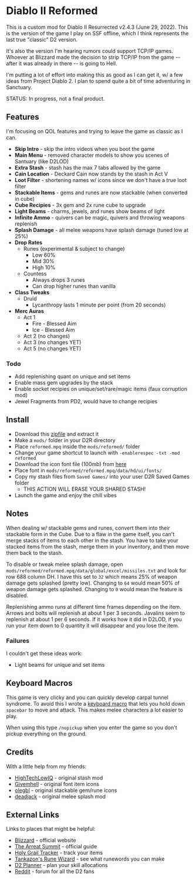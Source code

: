 # Diablo II Reformed

This is a custom mod for Diablo II Resurrected v2.4.3 (June 29, 2022).  This is the version of the game I play on SSF offline, which I think represents the last true "classic" D2 version.

It's also the version I'm hearing rumors could support TCP/IP games.  Whoever at Blizzard made the decision to strip TCP/IP from the game -- after it was already in there -- is going to Hell.

I'm putting a lot of effort into making this as good as I can get it, w/ a few ideas from Project Diablo 2.  I plan to spend quite a bit of time adventuring in Sanctuary.

STATUS: In progress, not a final product.

## Features

I'm focusing on QOL features and trying to leave the game as classic as I can.

- **Skip Intro** - skip the intro videos when you boot the game
- **Main Menu** - removed character models to show you scenes of Santuary (like D2LOD)
- **Extra Stash** - stash has the max 7 tabs allowed by the game
- **Cain Location** - Deckard Cain now stands by the stash in Act V
- **Loot Filter** - shortening names w/ icons since we don't have a true loot filter
- **Stackable Items** - gems and runes are now stackable (when converted in cube)
- **Cube Recipies** - 3x gem and 2x rune cube to upgrade
- **Light Beams** - charms, jewels, and runes show beams of light
- **Infinite Ammo** - quivers can be magic, quivers and throwing weapons replenish
- **Splash Damage** - all melee weapons have splash damage (tuned low at 25%)
- **Drop Rates**
    - Runes (experimental & subject to change)
        - Low 60%
        - Mid 30%
        - High 10%
    - Countess
        - Always drops 3 runes
        - Can drop higher runes than vanilla
- **Class Tweaks**
    - Druid
        - Lycanthropy lasts 1 minute per point (from 20 seconds)
- **Merc Auras**
    - Act 1
        - Fire - Blessed Aim
        - Ice - Blessed Aim
    - Act 2 (no changes)
    - Act 3 (no changes YET)
    - Act 5 (no changes YET)


### Todo

- Add replenishing quant on unique and set items
- Enable mass gem upgrades by the stack
- Enable socket recipies on unique/set/rare/magic items (faux corruption mod)
- Jewel Fragments from PD2, would have to change recipies

## Install

- Download this [zipfile](https://github.com/whipowill/d2r-mod-reformed/archive/master.zip) and extract it
- Make a ``mods/`` folder in your D2R directory
- Place ``reformed.mpq`` inside the ``mods/reformed/`` folder
- Change your game shortcut to launch with ``-enablerespec -txt -mod reformed``
- Download the icon font file (100mb) from [here](https://mega.nz/folder/2d5DQBQC#VQoZVQUwnf0JzgEr1qplYg)
- Place font in ``mods/reformed/reformed.mpq/data/hd/ui/fonts/``
- Copy my stash files from ``Saved Games/`` into your user D2R Saved Games folder
    - THIS ACTION WILL ERASE YOUR SHARED STASH!
- Launch the game and enjoy the chill vibes

## Notes

When dealing w/ stackable gems and runes, convert them into their stackable form in the Cube.  Due to a flaw in the game itself, you can't merge stacks of items to each other in the stash.  You have to take your stacked items from the stash, merge them in your inventory, and then move them back to the stash.

To disable or tweak melee splash damage, open ``mods/reformed/reformed.mpq/data/global/excel/missiles.txt`` and look for row 688 column DH.  I have this set to ``32`` which means 25% of weapon damage gets splashed (pretty low).  Changing to ``64`` would mean 50% of weapon damage gets splashed.  Changing to ``0`` would mean the feature is disabled.

Replenishing ammo runs at different time frames depending on the item.  Arrows and bolts will replenish at about 1 per 3 seconds.  Javalins seem to replenish at about 1 per 6 seconds.  If it works how it did in D2LOD, if you run your item down to 0 quantity it will disappear and you lose the item.

### Failures

I couldn't get these ideas work:

- Light beams for unique and set items

## Keyboard Macros

This game is very clicky and you can quickly develop carpal tunnel syndrome.  To avoid this I wrote a [keyboard macro](https://github.com/whipowill/ahk-autoattack) that lets you hold down ``spacebar`` to move and attack.  This makes melee characters a lot easier to play.

When using this type ``/nopickup`` when you enter the game so you don't pickup everything on the ground.

## Credits

With a little help from my friends:

- [HighTechLowIQ](https://github.com/HighTechLowIQ/ModdingDiablo2Resurrected) - original stash mod
- [Givemhell](https://www.nexusmods.com/diablo2resurrected/mods/102?tab=files&file_id=507) - original font item icons
- [olegbl](https://www.nexusmods.com/diablo2resurrected/mods/176?tab=description) - original stackable gem/rune icons
- [deadjack](https://www.nexusmods.com/diablo2resurrected/mods/8?tab=files) - original melee splash mod

## External Links

Links to places that might be helpful:

- [Blizzard](https://diablo2.blizzard.com/en-us/) - official website
- [The Arreat Summit](http://classic.battle.net/diablo2exp/) - official guide
- [Holy Grail Tracker](https://d2-holy-grail.herokuapp.com/) - track your items
- [Tankazon's Rune Wizard](https://fabd.github.io/diablo2/runewizard/index.html) - see what runewords you can make
- [D2 Planner](https://d2planner.github.io/skills/) - plan your skill allocations
- [Reddit](https://www.reddit.com/r/diablo2/) - forum for all the D2 fans